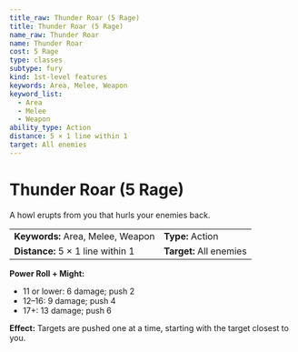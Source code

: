 ```yaml
---
title_raw: Thunder Roar (5 Rage)
title: Thunder Roar (5 Rage)
name_raw: Thunder Roar
name: Thunder Roar
cost: 5 Rage
type: classes
subtype: fury
kind: 1st-level features
keywords: Area, Melee, Weapon
keyword_list:
  - Area
  - Melee
  - Weapon
ability_type: Action
distance: 5 × 1 line within 1
target: All enemies
---
```


# Thunder Roar (5 Rage)

A howl erupts from you that hurls your enemies back.

|                                   |                         |
| :-------------------------------- | :---------------------- |
| **Keywords:** Area, Melee, Weapon | **Type:** Action        |
| **Distance:** 5 × 1 line within 1 | **Target:** All enemies |

**Power Roll + Might:**

- 11 or lower: 6 damage; push 2
- 12–16: 9 damage; push 4
- 17+: 13 damage; push 6

**Effect:** Targets are pushed one at a time, starting with the target closest to you.
